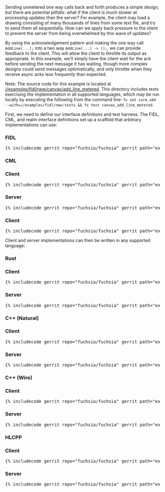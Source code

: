 Sending unmetered one way calls back and forth produces a simple design, but
there are potential pitfalls: what if the client is much slower at processing
updates than the server? For example, the client may load a drawing consisting
of many thousands of lines from some text file, and try to send them all
sequentially. How can we apply back pressure to the client to prevent the server
from being overwhelmed by this wave of updates?

By using the acknowledgement pattern and making the one way call `AddLine(...);`
into a two way `AddLine(...) -> ();`, we can provide feedback to the client.
This will allow the client to throttle its output as appropriate. In this
example, we'll simply have the client wait for the ack before sending the next
message it has waiting, though more complex designs could send messages
optimistically, and only throttle when they receive async acks less frequently
than expected.

Note: The source code for this example is located at
[//examples/fidl/new/canvas/add_line_metered](/examples/fidl/new/canvas/add_line_metered).
This directory includes tests exercising the implementation in all supported
languages, which may be run locally by executing the following from
the command line: `fx set core.x64 --with=//examples/fidl/new:tests && fx test
canvas_add_line_metered`.

First, we need to define our interface definitions and test harness. The FIDL,
CML, and realm interface definitions set up a scaffold that arbitrary
implementations can use:

<div>
  <devsite-selector>
    <!-- FIDL -->
    <section>
      <h3>FIDL</h3>
      <pre class="prettyprint">{% includecode gerrit_repo="fuchsia/fuchsia" gerrit_path="examples/fidl/new/canvas/add_line_metered/fidl/canvas.test.fidl" %}</pre>
    </section>
    <!-- CML -->
    <section style="padding: 0px;">
      <h3>CML</h3>
      <devsite-selector style="margin: 0px; padding: 0px;">
        <section>
          <h3 id="canvas-add_line_metered-cml-client">Client</h3>
          <pre class="prettyprint">{% includecode gerrit_repo="fuchsia/fuchsia" gerrit_path="examples/fidl/new/canvas/add_line_metered/meta/client.cml" %}</pre>
        </section>
        <section>
          <h3 id="canvas-add_line_metered-cml-server">Server</h3>
          <pre class="prettyprint">{% includecode gerrit_repo="fuchsia/fuchsia" gerrit_path="examples/fidl/new/canvas/add_line_metered/meta/server.cml" %}</pre>
        </section>
        <section>
          <h3 id="canvas-add_line_metered-cml-realm">Client</h3>
          <pre class="prettyprint">{% includecode gerrit_repo="fuchsia/fuchsia" gerrit_path="examples/fidl/new/canvas/add_line_metered/realm/meta/realm.cml" %}</pre>
        </section>
      </devsite-selector>
    </section>
  </devsite-selector>
</div>

Client and server implementations can then be written in any supported language:

<div>
  <devsite-selector>
    <!-- Rust -->
    <section style="padding: 0px;">
      <h3>Rust</h3>
      <devsite-selector style="margin: 0px; padding: 0px;">
        <section>
          <h3 id="canvas-add_line_metered-rust-client">Client</h3>
          <pre class="prettyprint lang-rust">{% includecode gerrit_repo="fuchsia/fuchsia" gerrit_path="examples/fidl/new/canvas/add_line_metered/rust/client/src/main.rs" highlight="now_has_response" %}</pre>
        </section>
        <section>
          <h3 id="canvas-add_line_metered-rust-server">Server</h3>
          <pre class="prettyprint lang-rust">{% includecode gerrit_repo="fuchsia/fuchsia" gerrit_path="examples/fidl/new/canvas/add_line_metered/rust/server/src/main.rs" highlight="now_has_response" %}</pre>
        </section>
      </devsite-selector>
    </section>
    <!-- C++ (Natural) -->
    <section style="padding: 0px;">
      <h3>C++ (Natural)</h3>
      <devsite-selector style="margin: 0px; padding: 0px;">
        <section>
          <h3 id="canvas-add_line_metered-cpp_natural-client">Client</h3>
          <pre class="prettyprint lang-cc">{% includecode gerrit_repo="fuchsia/fuchsia" gerrit_path="examples/fidl/new/canvas/add_line_metered/cpp_natural/TODO.md" region_tag="todo" %}</pre>
        </section>
        <section>
          <h3 id="canvas-add_line_metered-cpp_natural-server">Server</h3>
          <pre class="prettyprint lang-cc">{% includecode gerrit_repo="fuchsia/fuchsia" gerrit_path="examples/fidl/new/canvas/add_line_metered/cpp_natural/TODO.md" region_tag="todo" %}</pre>
        </section>
      </devsite-selector>
    </section>
    <!-- C++ (Wire) -->
    <section style="padding: 0px;">
      <h3>C++ (Wire)</h3>
      <devsite-selector style="margin: 0px; padding: 0px;">
        <section>
          <h3 id="canvas-add_line_metered-cpp_wire-client">Client</h3>
          <pre class="prettyprint lang-cc">{% includecode gerrit_repo="fuchsia/fuchsia" gerrit_path="examples/fidl/new/canvas/add_line_metered/cpp_wire/client/main.cc" highlight="now_has_response" %}</pre>
        </section>
        <section>
          <h3 id="canvas-add_line_metered-cpp_wire-server">Server</h3>
          <pre class="prettyprint lang-cc">{% includecode gerrit_repo="fuchsia/fuchsia" gerrit_path="examples/fidl/new/canvas/add_line_metered/cpp_wire/server/main.cc" highlight="now_has_response" %}</pre>
        </section>
      </devsite-selector>
    </section>
    <!-- HLCPP -->
    <section style="padding: 0px;">
      <h3>HLCPP</h3>
      <devsite-selector style="margin: 0px; padding: 0px;">
        <section>
          <h3 id="canvas-add_line_metered-hlcpp-client">Client</h3>
          <pre class="prettyprint lang-cc">{% includecode gerrit_repo="fuchsia/fuchsia" gerrit_path="examples/fidl/new/canvas/add_line_metered/hlcpp/TODO.md" region_tag="todo" %}</pre>
        </section>
        <section>
          <h3 id="canvas-add_line_metered-hlcpp-server">Server</h3>
          <pre class="prettyprint lang-cc">{% includecode gerrit_repo="fuchsia/fuchsia" gerrit_path="examples/fidl/new/canvas/add_line_metered/hlcpp/TODO.md" region_tag="todo" %}</pre>
        </section>
      </devsite-selector>
    </section>
  </devsite-selector>
</div>
